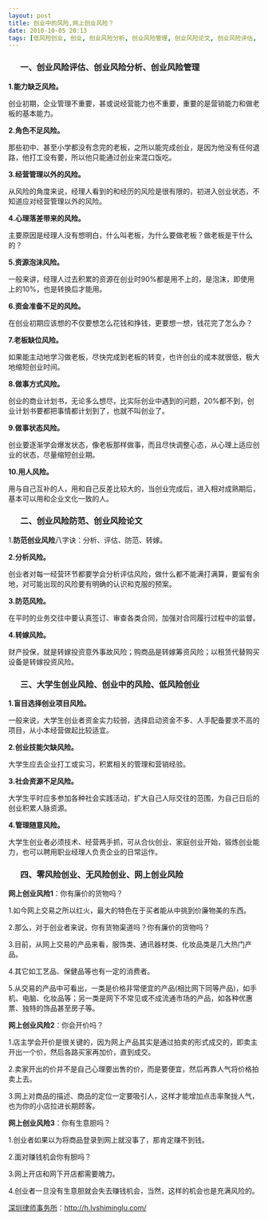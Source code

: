 ```yaml
---
layout: post
title: 创业中的风险,网上创业风险？
date: 2010-10-05 20:13
tags: [低风险创业, 创业, 创业风险分析, 创业风险管理, 创业风险论文, 创业风险评估, 创业风险防范, 大学生创业风险, 无风险创业, 深圳法律顾问律师, 零风险创业]
---
```

<ol>
<h3>一、创业风险评估、创业风险分析、创业风险管理</h3>
</ol>
<strong>1.能力缺乏风险。</strong>

创业初期，企业管理不重要，甚或说经营能力也不重要，重要的是营销能力和做老板的基本能力。

<strong>2.角色不足风险。</strong>

那些初中、甚至小学都没有念完的老板，之所以能完成创业，是因为他没有任何退路，他打工没有要，所以他只能通过创业来混口饭吃。

<strong>3.经营管理以外的风险。</strong>

从风险的角度来说，经理人看到的和经历的风险是很有限的，初进入创业状态，不知道应对经营管理以外的风险。

<strong>4.心理落差带来的风险。</strong>

主要原因是经理人没有想明白，什么叫老板，为什么要做老板？做老板是干什么的？

<strong>5.资源泡沫风险。</strong>

一般来讲，经理人过去积累的资源在创业时90%都是用不上的，是泡沫，即使用上的10%，也是转换后才能用。

<strong>6.资金准备不足的风险。</strong>

在创业初期应该想的不仅要想怎么花钱和挣钱，更要想一想，钱花完了怎么办？

<strong>7.老板缺位风险。</strong>

如果能主动地学习做老板，尽快完成到老板的转变，也许创业的成本就很低，极大地缩短创业时间。

<strong>8.做事方式风险。</strong>

创业的商业计划书，无论多么想尽，比实际创业中遇到的问题，20%都不到，创业计划书要都把事情都计划到了，也就不叫创业了。

<strong>9.做事状态风险。</strong>

创业要逐渐学会爆发状态，像老板那样做事，而且尽快调整心态，从心理上适应创业的状态，尽量缩短创业期。

<strong>10.用人风险。</strong>

用与自己互补的人，用和自己反差比较大的，当创业完成后，进入相对成熟期后，基本可以用和企业文化一致的人。
<ol>
<h3>二、创业风险防范、创业风险论文</h3>
</ol>
1.<strong>防范创业风险</strong>八字诀：分析、评估、防范、转嫁。

<strong>2.分析风险。</strong>

创业者对每一经营环节都要学会分析评估风险，做什么都不能满打满算，要留有余地，对可能出现的风险要有明确的认识和克服的预案。

<strong>3.防范风险。</strong>

在平时的业务交往中要认真签订、审查各类合同，加强对合同履行过程中的监督。

<strong>4.转嫁风险。</strong>

财产投保，就是转嫁投资意外事故风险；购商品是转嫁筹资风险；以租赁代替购买设备是转嫁投资风险。
<ol>
<h3>三、大学生创业风险、创业中的风险、低风险创业</h3>
</ol>
<strong>1.盲目选择创业项目风险。</strong>

一般来说，大学生创业者资金实力较弱，选择启动资金不多、人手配备要求不高的项目，从小本经营做起比较适宜。

<strong>2.创业技能欠缺风险。</strong>

大学生应去企业打工或实习，积累相关的管理和营销经验。

<strong>3.社会资源不足风险。</strong>

大学生平时应多参加各种社会实践活动，扩大自己人际交往的范围，为自己日后的创业积累人脉资源。

<strong>4.管理随意风险。</strong>

大学生创业者必须技术、经营两手抓，可从合伙创业、家庭创业开始，锻炼创业能力，也可以聘用职业经理人负责企业的日常运作。
<ol>
<h3>四、零风险创业、无风险创业、网上创业风险</h3>
</ol>
<strong>网上创业风险1</strong>：你有廉价的货物吗？

1.如今网上交易之所以红火，最大的特色在于买者能从中挑到价廉物美的东西。

2.那么，对于创业者来说，你有货物渠道吗？你有廉价的货物吗？

3.目前，从网上交易的产品来看，服饰类、通讯器材类、化妆品类是几大热门产品。

4.其它如工艺品、保健品等也有一定的消费者。

5.从交易的产品中可看出，一类是价格非常便宜的产品(相比网下同等产品)，如手机、电脑、化妆品等；另一类是网下不常见或不成流通市场的产品，如各种优惠票、独特的饰品甚至房子等。

<strong>网上创业风险2</strong>：你会开价吗？

1.店主学会开价是很关键的，因为网上产品其实是通过拍卖的形式成交的，即卖主开出一个价，然后各路买家再加价，直到成交。

2.卖家开出的价并不是自己心理要出售的价，而是要便宜，然后再靠人气将价格拍卖上去。

3.网上对商品的描述、商品的定位一定要吸引人，这样才能增加点击率聚拢人气，也为你的小店拉进长期顾客。

<strong>网上创业风险3</strong>：你有生意胆吗？

1.创业者如果以为将商品登录到网上就没事了，那肯定赚不到钱。

2.面对赚钱机会你有胆吗？

3.网上开店和网下开店都需要魄力。

4.创业者一旦没有生意胆就会失去赚钱机会，当然，这样的机会也是充满风险的。

<a href="http://h.lvshiminglu.com/">深圳律师事务所</a>：<a href="http://h.lvshiminglu.com/">http://h.lvshiminglu.com/</a>

